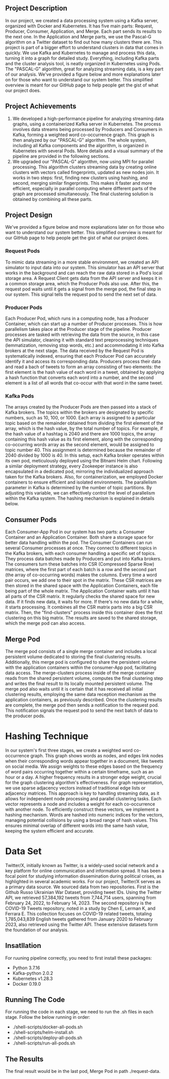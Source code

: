 ## Project Description
In our project, we created a data processing system using a Kafka server, organized with Docker and Kubernetes. It has five main parts: Request, Producer, Consumer, Application, and Merge. Each part sends its results to the next one. In the Application and Merge parts, we use the Pascal-G algorithm on a Twitter dataset to find out how many clusters there are.
This project is part of a bigger effort to understand clusters in data that comes in quickly. We use Kafka and Kubernetes to manage and process this data, turning it into a graph for detailed study. Everything, including Kafka parts and the cluster analysis tool, is neatly organized in Kubernetes using Pods. The "PASCAL-G" algorithm, great for analyzing streaming data, is a key part of our analysis.
We've provided a figure below and more explanations later on for those who want to understand our system better. This simplified overview is meant for our GitHub page to help people get the gist of what our project does.

## Project Achievements
1. We developed a high-performance pipeline for analyzing streaming data graphs, using a containerized Kafka server in Kubernetes. The process involves data streams being processed by Producers and Consumers in Kafka, forming a weighted word co-occurrence graph. This graph is then analyzed by our "PASCAL-G" algorithm. The whole system, including all Kafka components and the algorithm, is organized in Kubernetes with several Pods. More details and a visual summary of the pipeline are provided in the following sections.
2. We upgraded our "PASCAL-G" algorithm, now using MPI for parallel processing. This algorithm clusters streaming data by creating online clusters with vectors called fingerprints, updated as new nodes join. It works in two steps: first, finding new clusters using hashing, and second, merging similar fingerprints. This makes it faster and more efficient, especially in parallel computing where different parts of the graph are processed simultaneously. The final clustering solution is obtained by combining all these parts.

## Project Design 
We've provided a figure below and more explanations later on for those who want to understand our system better. This simplified overview is meant for our GitHub page to help people get the gist of what our project does.


### Request Pods
To mimic data streaming in a more stable environment, we created an API simulator to input data into our system. This simulator has an API server that works in the background and can reach the raw data stored in a Pod's local storage area. A Request Client gets data from the API server and keeps it in a common storage area, which the Producer Pods also use. After this, the request pod waits until it gets a signal from the merge pod, the final step in our system. This signal tells the request pod to send the next set of data.

### Producer Pods
Each Producer Pod, which runs in a computing node, has a Producer Container, which can start up a number of Producer processes. This is how parallelism takes place at the Producer stage of the pipeline. Producer processes are tasked with retrieving the data from the source, in this case the API simulator, cleaning it with standard text preprocessing techniques (lemmatization, removing stop words, etc.) and accommodating it into Kafka brokers at the next stage. The data received by the Request Pod is systematically indexed, ensuring that each Producer Pod can accurately identify it and access its corresponding data. Producers process their data and read a bach of tweets to form an array consisting of two elements: the first element is the hash value of each word in a tweet, obtained by applying a hash function that converts each word into a number, and the second element is a list of all words that co-occur with that word in the same tweet. 

### Kafka Pods
The arrays created by the Producer Pods are then passed into a stack of Kafka brokers. The topics within the brokers are designated by specific numbers, such as 10, 100, or 1000. Each array is assigned to a particular topic based on the remainder obtained from dividing the first element of the array, which is the hash value, by the total number of topics. For example, if the hash value of a hashtag is 2040 and there are 1000 topics, the array containing this hash value as its first element, along with the corresponding co-occurring words array as the second element, would be assigned to topic number 40. This assignment is determined because the remainder of 2040 divided by 1000 is 40. In this setup, each Kafka broker operates within its own pod, meticulously deployed using the Bitnami Helm chart. Following a similar deployment strategy, every Zookeeper instance is also encapsulated in a dedicated pod, mirroring the individualized approach taken for the Kafka brokers. Also, for containerization, we employed Docker containers to ensure efficient and isolated environments. The parallelism parameter in Kafka is determined by the number of topic partitions. By adjusting this variable, we can effectively control the level of parallelism within the Kafka system. The hashing mechanism is explained in details below. 

## Consumer Pods
Each Consumer-App Pod in our system has two parts: a Consumer Container and an Application Container. Both share a storage space for better data handling within the pod. The Consumer Containers can run several Consumer processes at once. They connect to different topics in the Kafka brokers, with each consumer handling a specific set of topics. They process data batches made by Producers and put into Kafka brokers. The consumers turn these batches into CSR (Compressed Sparse Row) matrices, where the first part of each batch is a row and the second part (the array of co-occurring words) makes the columns. Every time a word pair occurs, we add one to their spot in the matrix. These CSR matrices are then stored in the shared space with the Application Containers, each file being part of the whole matrix.
The Application Container waits until it has all parts of the CSR matrix. It regularly checks the shared space for new data. If it finds new data, it waits for more. If there's no new data for a while, it starts processing. It combines all the CSR matrix parts into a big CSR matrix. Then, the "find-clusters" process inside this container does the first clustering on this big matrix. The results are saved to the shared storage, which the merge pod can also access.

## Merge Pod
The merge pod consists of a single merge container and includes a local persistent volume dedicated to storing the final clustering results. Additionally, this merge pod is configured to share the persistent volume with the application containers within the consumer-App pod, facilitating data access. The merge-clusters process inside of the merge container reads from the shared persistent volume, computes the final clustering step and writes the final result to its locally mounted persistent volume. The merge pod also waits until it is certain that it has received all initial clustering results, employing the same data reception mechanism as the application containers, as previously described. Once the clustering results are complete, the merge pod then sends a notification to the request pod. This notification signals the request pod to send the next batch of data to the producer pods.

# Hashing Technique
In our system's first three stages, we create a weighted word co-occurrence graph. This graph shows words as nodes, and edges link nodes when their corresponding words appear together in a document, like tweets on social media. We assign weights to these edges based on the frequency of word pairs occurring together within a certain timeframe, such as an hour or a day. A higher frequency results in a stronger edge weight, crucial for the graph clustering algorithm's effectiveness.
For graph representation, we use sparse adjacency vectors instead of traditional edge lists or adjacency matrices. This approach is key to handling streaming data, as it allows for independent node processing and parallel clustering tasks. Each vector represents a node and includes a weight for each co-occurrence with another node. To efficiently construct these vectors, we implement a hashing mechanism. Words are hashed into numeric indices for the vectors, managing potential collisions by using a broad range of hash values. This ensures minimal overlap of different words into the same hash value, keeping the system efficient and accurate.

# Data Set
Twitter/X, initially known as Twitter, is a widely-used social network and a key platform for online communication and information spread. It has been a focal point for studying information dissemination during political crises, as highlighted in several academic works. For our project, Twitter/X serves as a primary data source.
We sourced data from two repositories. First is the Github Russo Ukrainian War Dataset, providing tweet IDs. Using the Twitter API, we retrieved 57,384,192 tweets from 7,744,714 users, spanning from February 24, 2022, to February 14, 2023. The second repository is the COVID-19 Tweets repository, noted in a study by Chen E, Lerman K, and Ferrara E. This collection focuses on COVID-19 related tweets, totaling 1,785,043,839 English tweets gathered from January 2020 to February 2023, also retrieved using the Twitter API. These extensive datasets form the foundation of our analysis.

## Insatllation
For ruuning pipeline correctly, you need to first install these packages:
- Python 3.7.16
- Kafka-python 2.0.2
- Kubernetes  v1.28.3
- Docker 0.19.0
  


## Running The Code

For running the code in each stage, we need to run the .sh files in each stage. Follow the below running in order:

- ./shell-scripts/docker-all-pods.sh
- ./shell-scripts/helm-install.sh
- ./shell-scripts/deploy-all-pods.sh
- ./shell-scripts/run-all-pods.sh

## The Results

The final result would be in the last pod, Merge Pod in path ./request-data.
